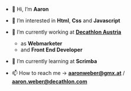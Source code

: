 - 👋 Hi, I’m **Aaron**

- 👀 I’m interested in **Html**, **Css** and **Javascript**

- :blue_heart: I’m currently working at [**Decathlon Austria**](http://www.decathlon.at/ "Decathlon Austria")
  - as **Webmarketer**
  - and **Front End Developer**

- 🌱 I’m currently learning at **Scrimba**

- 📫 How to reach me -> **aaronweber@gmx.at** / **aaron.weber@decathlon.com**

<!---
AaronWeber90/AaronWeber90 is a ✨ special ✨ repository because its `README.md` (this file) appears on your GitHub profile.
You can click the Preview link to take a look at your changes.
--->
